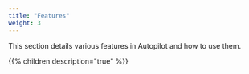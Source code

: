 ```yaml
---
title: "Features"
weight: 3
---
```


This section details various features in Autopilot and how to use them.

{{% children description="true" %}}
